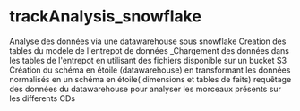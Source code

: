 # trackAnalysis_snowflake
Analyse des données via une datawarehouse sous snowflake 
Creation des tables du modele de l'entrepot de données
_Chargement des données dans les tables de l'entrepot en utilisant des fichiers disponible sur un bucket S3
Création du schéma en étoile (datawarehouse) en transformant les données normalisés en un schéma en étoile( dimensions et tables de faits)
requêtage des données du datawarehouse pour analyser les morceaux présents sur les differents CDs

